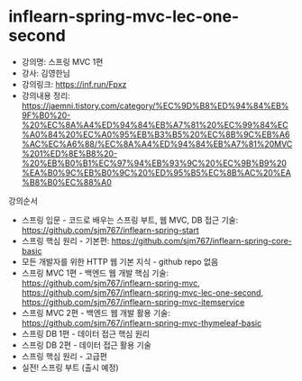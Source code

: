 # inflearn-spring-mvc-lec-one-second

- 강의명: 스프링 MVC 1편
- 강사: 김영한님
- 강의링크: https://inf.run/Fpxz
- 강의내용 정리: https://jaemni.tistory.com/category/%EC%9D%B8%ED%94%84%EB%9F%B0%20-%20%EC%8A%A4%ED%94%84%EB%A7%81%20%EC%99%84%EC%A0%84%20%EC%A0%95%EB%B3%B5%20%EC%8B%9C%EB%A6%AC%EC%A6%88/%EC%8A%A4%ED%94%84%EB%A7%81%20MVC%201%ED%8E%B8%20-%20%EB%B0%B1%EC%97%94%EB%93%9C%20%EC%9B%B9%20%EA%B0%9C%EB%B0%9C%20%ED%95%B5%EC%8B%AC%20%EA%B8%B0%EC%88%A0

강의순서
- 스프링 입문 - 코드로 배우는 스프링 부트, 웹 MVC, DB 접근 기술: https://github.com/sjm767/inflearn-spring-start
- 스프링 핵심 원리 - 기본편: https://github.com/sjm767/inflearn-spring-core-basic
- 모든 개발자를 위한 HTTP 웹 기본 지식 - github repo 없음
- 스프링 MVC 1편 - 백엔드 웹 개발 핵심 기술: https://github.com/sjm767/inflearn-spring-mvc, https://github.com/sjm767/inflearn-spring-mvc-lec-one-second, https://github.com/sjm767/inflearn-spring-mvc-itemservice
- 스프링 MVC 2편 - 백엔드 웹 개발 활용 기술: https://github.com/sjm767/inflearn-spring-mvc-thymeleaf-basic
- 스프링 DB 1편 - 데이터 접근 핵심 원리
- 스프링 DB 2편 - 데이터 접근 활용 기술
- 스프링 핵심 원리 - 고급편
- 실전! 스프링 부트  (출시 예정)

